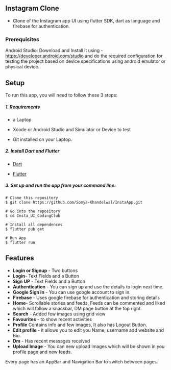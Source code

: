 ## Instagram Clone


- Clone of the Instagram app UI using flutter SDK, dart as language and firebase for authentication.


### Prerequisites

Android Studio: Download and Install it using - https://developer.android.com/studio and do the required configuration for testing the project based on device specifications using android emulator or physical device.

## Setup
To run this app, you will need to follow these 3 steps:

##### 1. Requirements 
  - a Laptop

  - Xcode or Android Studio and Simulator or Device to test

  - Git installed on your Laptop. 


##### 2. Install Dart and Flutter
  - [Dart](https://dart.dev/get-dart)

  - [Flutter](https://flutter.dev/docs/get-started/install)


##### 3. Set up and run the app from your command line:
  ```
  # Clone this repository
  $ git clone https://github.com/Somya-Khandelwal/InstaApp.git

  # Go into the repository
  $ cd Insta_UI_CodingClub

  # Install all dependences 
  $ flutter pub get

  # Run App
  $ flutter run
  ```

## Features
* __Login or Signup__  - Two buttons
* __Login__- Text Fields and a Button
* __Sign UP__ - Text Fields and a Button
* __Authentication__ - You can sign up and use the details to login next time.
* __Google Sign in__ - You can use google account to sign in.
* __Firebase__ - Uses google firebase for authentication and storing details
* __Home__- Scrollable stories and feeds, Feeds can be commented and liked which will follow a snackbar, DM page button at the top right.
* __Search__ - Added few images using grid view
* __Favourites__ - to show recent activities
* __Profile__ Contains info and few images, It also has Logout Button.
* __Edit profile__ - it allows you to edit you Name, username add website and Bio.
* __Dm__ - Has recent messages received
* __Upload Image__ - You can new upload Images which will be shown in you profile page and new feeds.

Every page has an AppBar and Navigation Bar to switch between pages.

